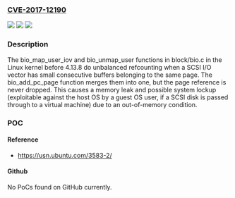 ### [CVE-2017-12190](https://cve.mitre.org/cgi-bin/cvename.cgi?name=CVE-2017-12190)
![](https://img.shields.io/static/v1?label=Product&message=Linux%20kernel%20through%20v4.14-rc5&color=blue)
![](https://img.shields.io/static/v1?label=Version&message=%3D%20Linux%20kernel%20through%20v4.14-rc5%20&color=brighgreen)
![](https://img.shields.io/static/v1?label=Vulnerability&message=CWE-400&color=brighgreen)

### Description

The bio_map_user_iov and bio_unmap_user functions in block/bio.c in the Linux kernel before 4.13.8 do unbalanced refcounting when a SCSI I/O vector has small consecutive buffers belonging to the same page. The bio_add_pc_page function merges them into one, but the page reference is never dropped. This causes a memory leak and possible system lockup (exploitable against the host OS by a guest OS user, if a SCSI disk is passed through to a virtual machine) due to an out-of-memory condition.

### POC

#### Reference
- https://usn.ubuntu.com/3583-2/

#### Github
No PoCs found on GitHub currently.

